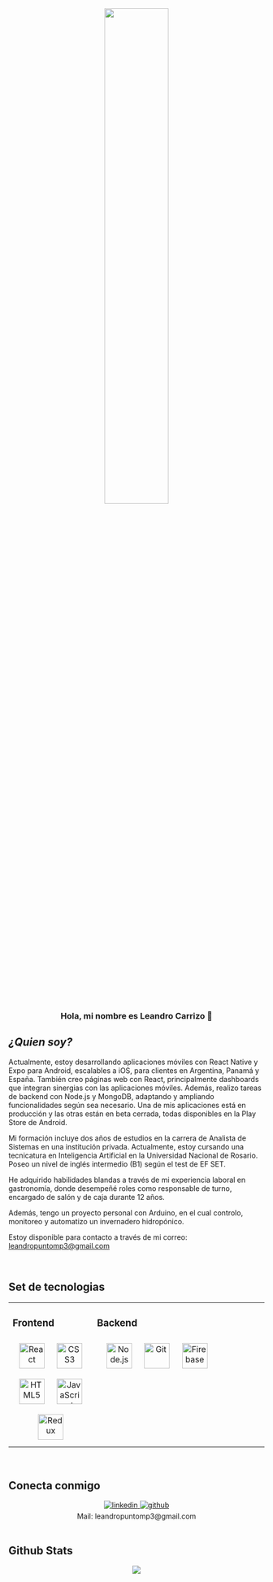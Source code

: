 <div align="center">
<img src="https://rishavanand.github.io/static/images/greetings.gif" align="center" style="width: 50%" />
</div>  
  

### <div align="center">Hola, mi nombre es Leandro Carrizo 🚀</div>  
  

## ***¿Quien soy?***  
  

Actualmente, estoy desarrollando aplicaciones móviles con React Native y Expo para Android, escalables a iOS, para clientes en Argentina, Panamá y España. También creo páginas web con React, principalmente dashboards que integran sinergias con las aplicaciones móviles. Además, realizo tareas de backend con Node.js y MongoDB, adaptando y ampliando funcionalidades según sea necesario. Una de mis aplicaciones está en producción y las otras están en beta cerrada, todas disponibles en la Play Store de Android.

Mi formación incluye dos años de estudios en la carrera de Analista de Sistemas en una institución privada. Actualmente, estoy cursando una tecnicatura en Inteligencia Artificial en la Universidad Nacional de Rosario. Poseo un nivel de inglés intermedio (B1) según el test de EF SET.

He adquirido habilidades blandas a través de mi experiencia laboral en gastronomía, donde desempeñé roles como responsable de turno, encargado de salón y de caja durante 12 años.

Además, tengo un proyecto personal con Arduino, en el cual controlo, monitoreo y automatizo un invernadero hidropónico.

Estoy disponible para contacto a través de mi correo: leandropuntomp3@gmail.com
  

<br/>  


## Set de tecnologias
<table><tr><td valign="top" width="33%">



### Frontend  
<div align="center">  
<a href="https://reactjs.org/" target="_blank"><img style="margin: 10px" src="https://profilinator.rishav.dev/skills-assets/react-original-wordmark.svg" alt="React" height="50" /></a>  
<a href="https://www.w3schools.com/css/" target="_blank"><img style="margin: 10px" src="https://profilinator.rishav.dev/skills-assets/css3-original-wordmark.svg" alt="CSS3" height="50" /></a>  
<a href="https://en.wikipedia.org/wiki/HTML5" target="_blank"><img style="margin: 10px" src="https://profilinator.rishav.dev/skills-assets/html5-original-wordmark.svg" alt="HTML5" height="50" /></a>  
<a href="https://www.javascript.com/" target="_blank"><img style="margin: 10px" src="https://profilinator.rishav.dev/skills-assets/javascript-original.svg" alt="JavaScript" height="50" /></a>  
<a href="https://redux.js.org/" target="_blank"><img style="margin: 10px" src="https://profilinator.rishav.dev/skills-assets/redux-original.svg" alt="Redux" height="50" /></a>  
</div>

</td><td valign="top" width="50%">


### Backend  
<div align="center">  
<a href="https://nodejs.org/" target="_blank"><img style="margin: 10px" src="https://profilinator.rishav.dev/skills-assets/nodejs-original-wordmark.svg" alt="Node.js" height="50" /></a>  
<a href="https://github.com/" target="_blank"><img style="margin: 10px" src="https://profilinator.rishav.dev/skills-assets/git-scm-icon.svg" alt="Git" height="50" /></a>  
<a href="https://firebase.google.com/" target="_blank"><img style="margin: 10px" src="https://profilinator.rishav.dev/skills-assets/firebase.png" alt="Firebase" height="50" /></a>  
</div>

</td><td valign="top" width="50%">



</td></tr></table>  

<br/>  


## Conecta conmigo  
<div align="center">
<a href="https://linkedin.com/in/leandro-javier-carrizo" target="_blank">
<img src=https://img.shields.io/badge/linkedin-%231E77B5.svg?&style=for-the-badge&logo=linkedin&logoColor=white alt=linkedin style="margin-bottom: 5px;" />
</a>
<a href="https://github.com/L34ndro0" target="_blank">
<img src=https://img.shields.io/badge/github-%2324292e.svg?&style=for-the-badge&logo=github&logoColor=white alt=github style="margin-bottom: 5px;" />
</a> 
<br/>  
Mail: leandropuntomp3@gmail.com
</div>  
  

<br/>  


## Github Stats  
<div align="center"><img src="https://github-readme-stats.vercel.app/api?username=L34ndro0&show_icons=true&count_private=true&hide_border=true" align="center" /></div>  

<br/>  



